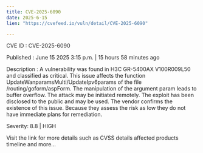 ```yaml
---
title: CVE-2025-6090
date: 2025-6-15
lien: "https://cvefeed.io/vuln/detail/CVE-2025-6090"

---
```


CVE ID : CVE-2025-6090

Published :  June 15
2025
3:15 p.m. | 15 hours
58 minutes ago

Description : A vulnerability was found in H3C GR-5400AX V100R009L50 and classified as critical. This issue affects the function UpdateWanparamsMulti/UpdateIpv6params of the file /routing/goform/aspForm. The manipulation of the argument param leads to buffer overflow. The attack may be initiated remotely. The exploit has been disclosed to the public and may be used. The vendor confirms the existence of this issue. Because they assess the risk as low
they do not have immediate plans for remediation.

Severity: 8.8 | HIGH

Visit the link for more details
such as CVSS details
affected products
timeline
and more...
